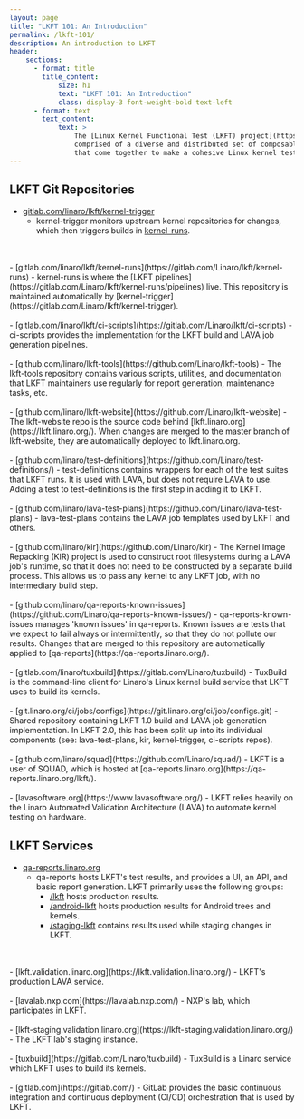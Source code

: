 ```yaml
---
layout: page
title: "LKFT 101: An Introduction"
permalink: /lkft-101/
description: An introduction to LKFT
header:
    sections:
      - format: title
        title_content:
            size: h1
            text: "LKFT 101: An Introduction"
            class: display-3 font-weight-bold text-left
      - format: text
        text_content:
            text: >
                The [Linux Kernel Functional Test (LKFT) project](https://lkft.linaro.org/) is
                comprised of a diverse and distributed set of composable tools and projects
                that come together to make a cohesive Linux kernel testing service.
---
```


## LKFT Git Repositories

- [gitlab.com/linaro/lkft/kernel-trigger](https://gitlab.com/Linaro/lkft/kernel-trigger)
  - kernel-trigger monitors upstream kernel repositories for changes, which
    then triggers builds in
    [kernel-runs](https://gitlab.com/Linaro/lkft/kernel-runs).
<br />
<br />
- [gitlab.com/linaro/lkft/kernel-runs](https://gitlab.com/Linaro/lkft/kernel-runs)
  - kernel-runs is where the [LKFT
    pipelines](https://gitlab.com/Linaro/lkft/kernel-runs/pipelines) live. This
    repository is maintained automatically by
    [kernel-trigger](https://gitlab.com/Linaro/lkft/kernel-trigger).
<br />
<br />
- [gitlab.com/linaro/lkft/ci-scripts](https://gitlab.com/Linaro/lkft/ci-scripts)
  - ci-scripts provides the implementation for the LKFT build and LAVA job
    generation pipelines.
<br />
<br />
- [github.com/linaro/lkft-tools](https://github.com/Linaro/lkft-tools)
  - The lkft-tools repository contains various scripts, utilities, and
    documentation that LKFT maintainers use regularly for report generation,
    maintenance tasks, etc.
<br />
<br />
- [github.com/linaro/lkft-website](https://github.com/Linaro/lkft-website)
  - The lkft-website repo is the source code behind
    [lkft.linaro.org](https://lkft.linaro.org/). When changes are merged to the
    master branch of lkft-website, they are automatically deployed to
    lkft.linaro.org.
<br />
<br />
- [github.com/linaro/test-definitions](https://github.com/Linaro/test-definitions/)
  - test-definitions contains wrappers for each of the test suites that LKFT
    runs. It is used with LAVA, but does not require LAVA to use. Adding a test
    to test-definitions is the first step in adding it to LKFT.
<br />
<br />
- [github.com/linaro/lava-test-plans](https://github.com/Linaro/lava-test-plans)
  - lava-test-plans contains the LAVA job templates used by LKFT and others.
<br />
<br />
- [github.com/linaro/kir](https://github.com/Linaro/kir)
  - The Kernel Image Repacking (KIR) project is used to construct root
    filesystems during a LAVA job's runtime, so that it does not need to be
    constructed by a separate build process. This allows us to pass any kernel
    to any LKFT job, with no intermediary build step.
<br />
<br />
- [github.com/linaro/qa-reports-known-issues](https://github.com/Linaro/qa-reports-known-issues/)
  - qa-reports-known-issues manages 'known issues' in qa-reports. Known issues
    are tests that we expect to fail always or intermittently, so that they do
    not pollute our results. Changes that are merged to this repository are
    automatically applied to [qa-reports](https://qa-reports.linaro.org/).
<br />
<br />
- [gitlab.com/linaro/tuxbuild](https://gitlab.com/Linaro/tuxbuild)
  - TuxBuild is the command-line client for Linaro's Linux kernel build service
    that LKFT uses to build its kernels.
<br />
<br />
- [git.linaro.org/ci/jobs/configs](https://git.linaro.org/ci/job/configs.git)
  - Shared repository containing LKFT 1.0 build and LAVA job generation
    implementation. In LKFT 2.0, this has been split up into its individual
    components (see: lava-test-plans, kir, kernel-trigger, ci-scripts repos).
<br />
<br />
- [github.com/linaro/squad](https://github.com/Linaro/squad/)
  - LKFT is a user of SQUAD, which is hosted at
    [qa-reports.linaro.org](https://qa-reports.linaro.org/lkft/).
<br />
<br />
- [lavasoftware.org](https://www.lavasoftware.org/)
  - LKFT relies heavily on the Linaro Automated Validation Architecture (LAVA)
    to automate kernel testing on hardware.

## LKFT Services

- [qa-reports.linaro.org](https://qa-reports.linaro.org/)
  - qa-reports hosts LKFT's test results, and provides a UI, an API, and basic
    report generation. LKFT primarily uses the following groups:
    - [/lkft](https://qa-reports.linaro.org/lkft/) hosts production results.
    - [/android-lkft](https://qa-reports.linaro.org/android-lkft/) hosts
      production results for Android trees and kernels.
    - [/staging-lkft](https://qa-reports.linaro.org/staging-lkft/) contains
      results used while staging changes in LKFT.
<br />
<br />
- [lkft.validation.linaro.org](https://lkft.validation.linaro.org/)
  - LKFT's production LAVA service.
<br />
<br />
- [lavalab.nxp.com](https://lavalab.nxp.com/)
  - NXP's lab, which participates in LKFT.
<br />
<br />
- [lkft-staging.validation.linaro.org](https://lkft-staging.validation.linaro.org/)
  - The LKFT lab's staging instance.
<br />
<br />
- [tuxbuild](https://gitlab.com/Linaro/tuxbuild)
  - TuxBuild is a Linaro service which LKFT uses to build its kernels.
<br />
<br />
- [gitlab.com](https://gitlab.com/)
  - GitLab provides the basic continuous integration and continuous deployment
    (CI/CD) orchestration that is used by LKFT.

